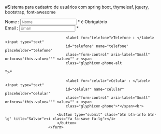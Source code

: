 #Sistema para cadastro de usuários com spring boot, thymeleaf, jquery, bootstrap, font-awesome
<br />
<form action="/adduser" method="post">
							<label for="nome">Nome : </label> <input type="text"
								id="nome" placeholder="Nome"
								class="form-control" aria-label="Small" onfocus="this.value=''" name="nome" value=""> <span  >* é Obrigatório</span><br>
							<label for="email">Email : </label> <input type="text"
								id="email" placeholder="Email"
								class="form-control" aria-label="Small" onfocus="this.value=''" name="email" value="" > <span
								class="glyphicon glyphicon-envelope">*</span><br>
								
								
								<label for="telefone">Telefone : </label> <input type="text" 
								id="telefone" name="telefone" placeholder="telefone"
								class="form-control" aria-label="Small" onfocus="this.value=''" value="" > <span
								class="glyphicon-phone-alt
">*</span><br>
								
								<label for="celular">Celular : </label> <input type="text" 
								id="celular" name="celular" placeholder="celular"
								class="form-control" aria-label="Small" onfocus="this.value=''" value="" > <span
								class="glyphicon-phone">*</span><br>
								
							<button type="submit" class="btn btn-info btn-lg" title="Salvar"><i class="fa fa-save fa-lg"></i>
							</button>
						</form>
